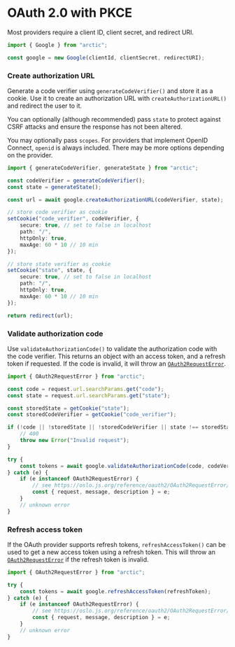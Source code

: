 # OAuth 2.0 with PKCE

Most providers require a client ID, client secret, and redirect URI.

```ts
import { Google } from "arctic";

const google = new Google(clientId, clientSecret, redirectURI);
```

### Create authorization URL

Generate a code verifier using `generateCodeVerifier()` and store it as a cookie. Use it to create an authorization URL with `createAuthorizationURL()` and redirect the user to it.

You can optionally (although recommended) pass `state` to protect against CSRF attacks and ensure the response has not been altered.

You may optionally pass `scopes`. For providers that implement OpenID Connect, `openid` is always included. There may be more options depending on the provider.

```ts
import { generateCodeVerifier, generateState } from "arctic";

const codeVerifier = generateCodeVerifier();
const state = generateState();

const url = await google.createAuthorizationURL(codeVerifier, state);

// store code verifier as cookie
setCookie("code_verifier", codeVerifier, {
	secure: true, // set to false in localhost
	path: "/",
	httpOnly: true,
	maxAge: 60 * 10 // 10 min
});

// store state verifier as cookie
setCookie("state", state, {
	secure: true, // set to false in localhost
	path: "/",
	httpOnly: true,
	maxAge: 60 * 10 // 10 min
});

return redirect(url);
```

### Validate authorization code

Use `validateAuthorizationCode()` to validate the authorization code with the code verifier. This returns an object with an access token, and a refresh token if requested. If the code is invalid, it will throw an [`OAuth2RequestError`](https://oslo.js.org/reference/oauth2/OAuth2RequestError/).

```ts
import { OAuth2RequestError } from "arctic";

const code = request.url.searchParams.get("code");
const state = request.url.searchParams.get("state");

const storedState = getCookie("state");
const storedCodeVerifier = getCookie("code_verifier");

if (!code || !storedState || !storedCodeVerifier || state !== storedState) {
	// 400
	throw new Error("Invalid request");
}

try {
	const tokens = await google.validateAuthorizationCode(code, codeVerifier);
} catch (e) {
	if (e instanceof OAuth2RequestError) {
		// see https://oslo.js.org/reference/oauth2/OAuth2RequestError/
		const { request, message, description } = e;
	}
	// unknown error
}
```

### Refresh access token

If the OAuth provider supports refresh tokens, `refreshAccessToken()` can be used to get a new access token using a refresh token. This will throw an [`OAuth2RequestError`](https://oslo.js.org/reference/oauth2/OAuth2RequestError/) if the refresh token is invalid.

```ts
import { OAuth2RequestError } from "arctic";

try {
	const tokens = await google.refreshAccessToken(refreshToken);
} catch (e) {
	if (e instanceof OAuth2RequestError) {
		// see https://oslo.js.org/reference/oauth2/OAuth2RequestError/
		const { request, message, description } = e;
	}
	// unknown error
}
```
